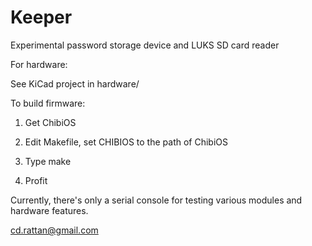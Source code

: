 Keeper
======

Experimental password storage device and LUKS SD card reader


For hardware:

See KiCad project in hardware/


To build firmware:

1. Get ChibiOS

2. Edit Makefile, set CHIBIOS to the path of ChibiOS

3. Type make

4. Profit

Currently, there's only a serial console for testing various modules and
hardware features.

cd.rattan@gmail.com
